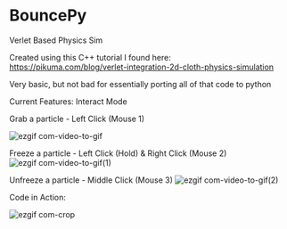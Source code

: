 # BouncePy
Verlet Based Physics Sim

Created using this C++ tutorial I found here: https://pikuma.com/blog/verlet-integration-2d-cloth-physics-simulation

Very basic, but not bad for essentially porting all of that code to python

Current Features: Interact Mode

Grab a particle - Left Click (Mouse 1)

![ezgif com-video-to-gif](https://github.com/CurlyGurt/BouncePy/assets/114094237/40eb9e33-8363-4a10-a587-e5c1fcb6706b)

Freeze a particle - Left Click (Hold) & Right Click (Mouse 2)
![ezgif com-video-to-gif(1)](https://github.com/CurlyGurt/BouncePy/assets/114094237/c414f5c3-0460-4b82-85d7-2a42f82074bd)

Unfreeze a particle - Middle Click (Mouse 3)
![ezgif com-video-to-gif(2)](https://github.com/CurlyGurt/BouncePy/assets/114094237/3b66ac8d-23ed-4f24-80e0-c5e1fe273724)




















Code in Action:

![ezgif com-crop](https://github.com/CurlyGurt/BouncePy/assets/114094237/7eb2a8c0-8a90-4d8f-82be-ed49aa280ee8)

